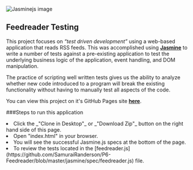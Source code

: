 ![Jasminejs image](https://github.com/SamuraiRanderson/P6-Feedreader/jasmine/lib/jasmine-2.1.2/jsamine.png)

## Feedreader Testing 
This project focuses on _“test driven development”_ using a web-based application that reads RSS feeds. This was
accomplished using [**Jasmine**](http://jasmine.github.io/) to write a number of tests against a pre-existing
application to test the underlying business logic of the application, event handling, and DOM
manipulation.

The practice of scripting well written tests gives us the ability to analyze whether new code introduced to a
program will break the existing functionality without having to manually test all aspects of the code.

You can view this project on it's GitHub Pages site [**here**](http://samurairanderson.github.io/P6-Feedreader/#).

###Steps to run this application
<li> Click the _"Clone in Desktop"_ or _"Download Zip"_ button on the right hand side of this page.
<br>
<li> Open "index.html" in your browser.
<li> You will see the successful Jasmine.js specs at the bottom of the page.
<li> To review the tests located in  the [feedreader.js](https://github.com/SamuraiRanderson/P6-Feedreader/blob/master/jasmine/spec/feedreader.js) file.